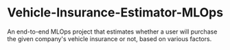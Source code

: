 # Vehicle-Insurance-Estimator-MLOps
An end-to-end MLOps project that estimates whether a user will purchase the given company's vehicle insurance or not, based on various factors.